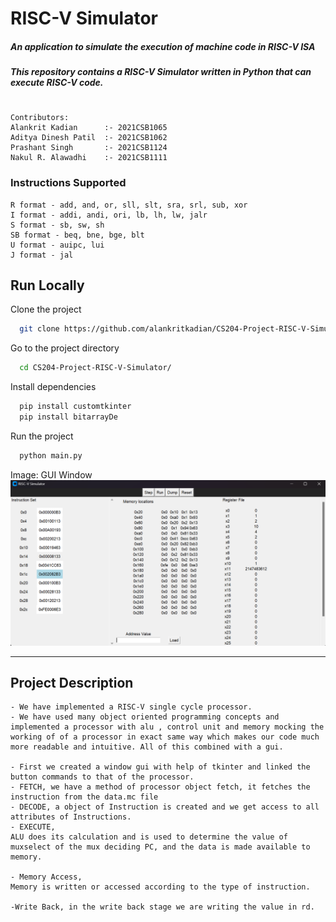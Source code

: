# RISC-V Simulator
##### _An application to simulate the execution of machine code in RISC-V ISA_
##### _This repository contains a RISC-V Simulator written in Python that can execute RISC-V code._
#

```
Contributors:
Alankrit Kadian      :- 2021CSB1065
Aditya Dinesh Patil  :- 2021CSB1062
Prashant Singh       :- 2021CSB1124
Nakul R. Alawadhi    :- 2021CSB1111
```

### Instructions Supported
```
R format - add, and, or, sll, slt, sra, srl, sub, xor
I format - addi, andi, ori, lb, lh, lw, jalr
S format - sb, sw, sh
SB format - beq, bne, bge, blt
U format - auipc, lui
J format - jal
```


## Run Locally

Clone the project

```bash
  git clone https://github.com/alankritkadian/CS204-Project-RISC-V-Simulator
```

Go to the project directory

```bash
  cd CS204-Project-RISC-V-Simulator/
```

Install dependencies

```bash
  pip install customtkinter
  pip install bitarrayDe
```

Run the project

```bash
  python main.py
```


Image:
GUI Window
![](static/image.png)

----
## Project Description
```
- We have implemented a RISC-V single cycle processor.
- We have used many object oriented programming concepts and implemented a processor with alu , control unit and memory mocking the working of of a processor in exact same way which makes our code much more readable and intuitive. All of this combined with a gui.

- First we created a window gui with help of tkinter and linked the button commands to that of the processor.
- FETCH, we have a method of processor object fetch, it fetches the instruction from the data.mc file
- DECODE, a object of Instruction is created and we get access to all attributes of Instructions.
- EXECUTE,
ALU does its calculation and is used to determine the value of muxselect of the mux deciding PC, and the data is made available to memory.

- Memory Access,
Memory is written or accessed according to the type of instruction.

-Write Back, in the write back stage we are writing the value in rd.
```
